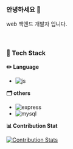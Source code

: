 ### 안녕하세요 👋
web 백엔드 개발자 입니다. 
<br><br><br>





### 🚚 Tech Stack

**✏️ Language**

- ![js](https://img.shields.io/badge/JavaScript-F7DF1E?style=flat&logo=javascript&logoColor=black)

**🗂️ others**

- ![express](https://img.shields.io/badge/Express.js-404D59?style=flat)
- ![mysql](https://img.shields.io/badge/MySQL-00000F?style=flat&logo=mysql&logoColor=white)

**📊 Contribution Stat**

[![Contribution Stats](https://github-contribution-stats.vercel.app/api/?username=giraffeb)](https://github.com/giraffeb/)
<!--
**giraffeb/giraffeb** is a ✨ _special_ ✨ repository because its `README.md` (this file) appears on your GitHub profile.

Here are some ideas to get you started:

- 🔭 I’m currently working on ...
- 🌱 I’m currently learning ...
- 👯 I’m looking to collaborate on ...
- 🤔 I’m looking for help with ...
- 💬 Ask me about ...
- 📫 How to reach me: ...
- 😄 Pronouns: ...
- ⚡ Fun fact: ...
-->
